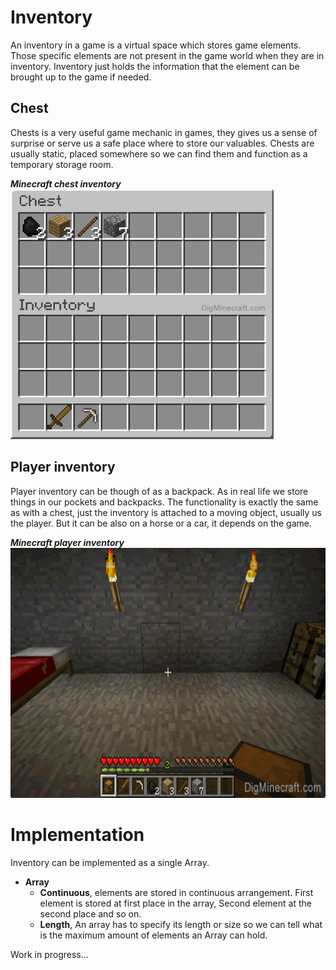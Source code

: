 # Inventory
An inventory in a game is a virtual space which stores game elements.
Those specific elements are not present in the game world when they are in inventory.
Inventory just holds the information that the element can be brought up to the game if needed.

## Chest
Chests is a very useful game mechanic in games, they gives us a sense of surprise or serve us a safe place where to store our valuables. Chests are usually static, placed somewhere so we can find them and function as a temporary storage room.

***Minecraft chest inventory***  
<img src="../../img/minecraft_chest.png" alt="minecraft chest" height="400"/>
## Player inventory
Player inventory can be though of as a backpack. As in real life we store things in our pockets and backpacks. The functionality is exactly the same as with a chest, just the inventory is attached to a moving object, usually us the player. But it can be also on a horse or a car, it depends on the game.

***Minecraft player inventory***  
<img src="../../img/minecraft_inventory.png" alt="minecraft inventory" height="400"/>
# Implementation
Inventory can be implemented as a single Array.
- **Array**
	- **Continuous**, elements are stored in continuous arrangement. First element is stored at first place in the array, Second element at the second place and so on.
	- **Length**, An array has to specify its length or size so we can tell what is the maximum amount of elements an Array can hold.

Work in progress...